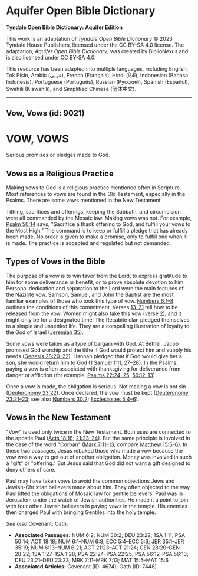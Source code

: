 # Aquifer Open Bible Dictionary

**Tyndale Open Bible Dictionary: Aquifer Edition**

This work is an adaptation of *Tyndale Open Bible Dictionary* © 2023 Tyndale House Publishers, licensed under the CC BY\-SA 4\.0 license. The adaptation, *Aquifer Open Bible Dictionary*, was created by BiblioNexus and is also licensed under CC BY\-SA 4\.0\.

This resource has been adapted into multiple languages, including English, Tok Pisin, Arabic (عربي), French (Français), Hindi (हिंदी), Indonesian (Bahasa Indonesia), Portuguese (Português), Russian (Русский), Spanish (Español), Swahili (Kiswahili), and Simplified Chinese (简体中文).



--------------------------------

## Vow, Vows (id: 9021)

VOW, VOWS
=========

Serious promises or pledges made to God.

Vows as a Religious Practice
----------------------------

Making vows to God is a religious practice mentioned often in Scripture. Most references to vows are found in the Old Testament, especially in the Psalms. There are some vows mentioned in the New Testament

Tithing, sacrifices and offerings, keeping the Sabbath, and circumcision were all commanded by the Mosaic law. Making vows was not. For example, [Psalm 50:14](https://ref.ly/Ps50:14) says, "Sacrifice a thank offering to God, and fulfill your vows to the Most High." The command is to keep or fulfill a pledge that has already been made. No order is given to make a promise, only to fulfill one when it is made. The practice is accepted and regulated but not demanded.

Types of Vows in the Bible
--------------------------

The purpose of a vow is to win favor from the Lord, to express gratitude to him for some deliverance or benefit, or to prove absolute devotion to him. Personal dedication and separation to the Lord were the main features of the Nazirite vow. Samson, Samuel, and John the Baptist are the most familiar examples of those who took this type of vow. [Numbers 6:1–8](https://ref.ly/Num6:1-Num6:8) outlines the conditions of this commitment. Verses [13–21](https://ref.ly/Num6:13-Num6:21) tell how to be released from the vow. Women might also take this vow (verse [2](https://ref.ly/Num6:2)), and it might only be for a designated time. The Recabite clan pledged themselves to a simple and unsettled life. They are a compelling illustration of loyalty to the God of Israel ([Jeremiah 35](https://ref.ly/Jer35:1-Jer35:19)).

Some vows were taken as a type of bargain with God. At Bethel, Jacob promised God worship and the tithe if God would protect him and supply his needs ([Genesis 28:20](https://ref.ly/Gen28:20-Gen28:22)[–](https://ref.ly/Num6:13-Num6:21)[22](https://ref.ly/Gen28:20-Gen28:22)). Hannah pledged that if God would give her a son, she would return him to God ([1 Samuel 1:11, 27](https://ref.ly/1Sam1:11,1Sam1:27-1Sam1:28)[–](https://ref.ly/Num6:13-Num6:21)[28](https://ref.ly/1Sam1:11,1Sam1:27-1Sam1:28)). In the Psalms, paying a vow is often associated with thanksgiving for deliverance from danger or affliction (for example, [Psalms 22:24](https://ref.ly/Ps22:24-Ps22:25)[–](https://ref.ly/Num6:13-Num6:21)[25](https://ref.ly/Ps22:24-Ps22:25); [56:12](https://ref.ly/Ps56:12-Ps56:13)[–](https://ref.ly/Num6:13-Num6:21)[13](https://ref.ly/Ps56:12-Ps56:13)).

Once a vow is made, the obligation is serious. Not making a vow is not sin ([Deuteronomy 23:22](https://ref.ly/Deut23:22)). Once declared, the vow must be kept ([Deuteronomy 23:21](https://ref.ly/Deut23:21-Deut23:23)[–](https://ref.ly/Num6:13-Num6:21)[23](https://ref.ly/Deut23:21-Deut23:23); see also [Numbers 30:2](https://ref.ly/Num30:2); [Ecclesiastes 5:4](https://ref.ly/Eccl5:4-Eccl5:6)[–](https://ref.ly/Num6:13-Num6:21)[6](https://ref.ly/Eccl5:4-Eccl5:6)).

Vows in the New Testament
-------------------------

"Vow" is used only twice in the New Testament. Both uses are connected to the apostle Paul ([Acts 18:18](https://ref.ly/Acts18:18); [21:23](https://ref.ly/Acts21:23-Acts21:24)[–](https://ref.ly/Num6:13-Num6:21)[24](https://ref.ly/Acts21:23-Acts21:24)). But the same principle is involved in the case of the word "Corban" ([Mark 7:11](https://ref.ly/Mark7:11-Mark7:13)[–](https://ref.ly/Num6:13-Num6:21)[13](https://ref.ly/Mark7:11-Mark7:13); compare [Matthew 15:5](https://ref.ly/Matt15:5-Matt15:6)[–](https://ref.ly/Num6:13-Num6:21)[6](https://ref.ly/Matt15:5-Matt15:6)). In these two passages, Jesus rebuked those who made a vow because the vow was a way to get out of another obligation. Money was involved in such a "gift" or "offering." But Jesus said that God did not want a gift designed to deny others of care.

Paul may have taken vows to avoid the common objections Jews and Jewish\-Christian believers made about him. They often objected to the way Paul lifted the obligations of Mosaic law for gentile believers. Paul was in Jerusalem under the watch of Jewish authorities. He made it a point to join with four other Jewish believers in paying vows in the temple. His enemies then charged Paul with bringing Gentiles into the holy temple.

*See also* Covenant; Oath.

* **Associated Passages:** NUM 6:2; NUM 30:2; DEU 23:22; 1SA 1:11; PSA 50:14; ACT 18:18; NUM 6:1–NUM 6:8; ECC 5:4–ECC 5:6; JER 35:1–JER 35:19; NUM 6:13–NUM 6:21; ACT 21:23–ACT 21:24; GEN 28:20–GEN 28:22; 1SA 1:27–1SA 1:28; PSA 22:24–PSA 22:25; PSA 56:12–PSA 56:13; DEU 23:21–DEU 23:23; MRK 7:11–MRK 7:13; MAT 15:5–MAT 15:6
* **Associated Articles:** Covenant (ID: 4674); Oath (ID: 7448)

